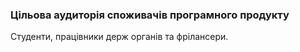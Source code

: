 ### Цільова аудиторія споживачів програмного продукту
Студенти, працівники держ органів та фрілансери.

